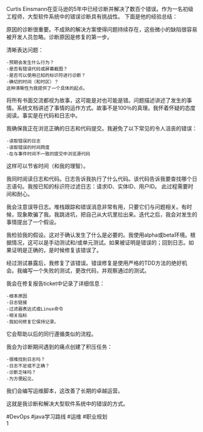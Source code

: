 Curtis Einsmann在亚马逊的5年中已经诊断并解决了数百个错误。作为一名初级工程师，大型软件系统中的错误诊断具有挑战性。 下面是他的经验总结：

原因的诊断很重要。不成熟的解决方案使得问题持续存在，这些微小的缺陷很容易被开发人员忽略。诊断原因是修复的第一步。

清晰表达问题：

	-预期会发生什么行为？
	-是否有错误代码或屏幕截图？
	-是否可以使用已知的标识符进行诊断？
	-确切的时间（和时区）？
	这种清晰性为我提供了一个具体的起点。

将所有书面交流都视为故事，这可能是对也可能是错。问题描述讲述了发生的事情。系统文档讲述了事情的运作方式。故事不是100％的真理。我怀着怀疑的态度阅读。事实是在代码和日志中。

我确保我正在浏览正确的日志和代码提交。我避免了以下常见的令人沮丧的错误：

	-读取错误的日志
	-读取错误的时间跨度
	-在与事件时间不一致的提交中浏览源代码
这样可以节省时间（和我的理智）。

我同时阅读日志和代码。日志告诉我执行了什么代码。该代码告诉我要查找哪个日志语句。我按已知的标识符过滤日志：请求ID、实体ID、用户ID。 此过程需要时间和耐心。

我会注意误导日志。堆栈跟踪和错误消息非常有用，只要它们与问题相关。有时候，现象欺骗了我。我跳进坑，把自己从大坑里拉出来。迭代之后，我会对发生的事情提出了一个假设。

我检验我的假设。这对于确认发生了什么是必要的。我使用alpha或beta环境。根据情况，这可以是手动测试和/或单元测试。如果被证明是错误的；回到日志。如果证明是正确的，是时候修复该错误了。

经过测试暴露后，我修复了该错误。错误修复是使用严格的TDD方法的绝好机会。我编写一个失败的测试，更改代码，并观察通过的测试。

我会在修复报告ticket中记录了详细信息：

	-根本原因
	-日志链接
	-过滤器表达式或Linux命令
	-相关指标
	-我如何修复它保持记录。
它会帮助以后的同行遵循类似的流程。

我会为诊断期间遇到的痛点创建了积压任务：

	-很难找到日志吗？
	-日志不足或不正确？
	-诊断乏味吗？
	-为方便起见，
我们会编写运维脚本，这改善了长期的卓越运营。

这就是我诊断和解决大型软件系统中的错误的方式。

#DevOps      #java学习路线      #运维      #职业规划     
1